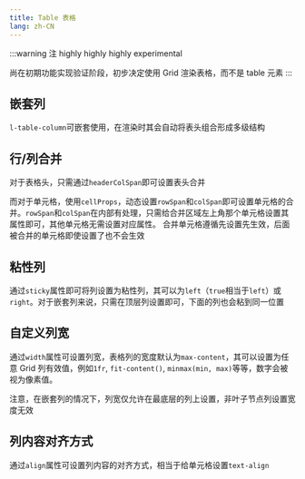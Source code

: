 ```yaml
---
title: Table 表格
lang: zh-CN
---
```


:::warning 注
highly highly highly experimental

尚在初期功能实现验证阶段，初步决定使用 Grid 渲染表格，而不是 table 元素
:::

## 嵌套列

`l-table-column`可嵌套使用，在渲染时其会自动将表头组合形成多级结构

<!-- @Code:_devTest -->
<!-- @Code:nested -->

## 行/列合并

对于表格头，只需通过`headerColSpan`即可设置表头合并

而对于单元格，使用`cellProps`，动态设置`rowSpan`和`colSpan`即可设置单元格的合并。`rowSpan`和`colSpan`在内部有处理，只需给合并区域左上角那个单元格设置其属性即可，其他单元格无需设置对应属性。
合并单元格遵循先设置先生效，后面被合并的单元格即使设置了也不会生效

<!-- @Code:rowColSpan -->

## 粘性列

通过`sticky`属性即可将列设置为粘性列，其可以为`left`（`true`相当于`left`）或`right`。对于嵌套列来说，只需在顶层列设置即可，下面的列也会粘到同一位置

<!-- @Code:sticky -->

## 自定义列宽

通过`width`属性可设置列宽，表格列的宽度默认为`max-content`，其可以设置为任意 Grid 列有效值，例如`1fr`, `fit-content()`, `minmax(min, max)`等等，数字会被视为像素值。

注意，在嵌套列的情况下，列宽仅允许在最底层的列上设置，非叶子节点列设置宽度无效

<!-- @Code:width -->

## 列内容对齐方式

通过`align`属性可设置列内容的对齐方式，相当于给单元格设置`text-align`

<!-- @Code:align -->